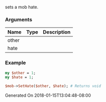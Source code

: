 sets a mob hate.
### Arguments
**Name**|**Type**|**Description**
:---|:---|:---
other||
hate||

### Example

```perl
my $other = 1;
my $hate = 1;

$mob->SetHate($other, $hate); # Returns void
```


Generated On 2018-01-15T13:04:48-08:00